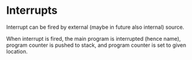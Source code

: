 # Interrupts

Interrupt can be fired by external (maybe in future also internal) source.

When interrupt is fired, the main program is interrupted (hence name), program counter is pushed to stack, and program counter is set to given location.